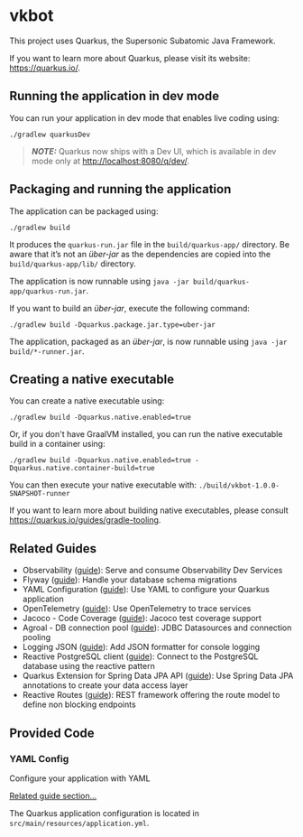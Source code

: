 # vkbot

This project uses Quarkus, the Supersonic Subatomic Java Framework.

If you want to learn more about Quarkus, please visit its website: <https://quarkus.io/>.

## Running the application in dev mode

You can run your application in dev mode that enables live coding using:

```shell script
./gradlew quarkusDev
```

> **_NOTE:_**  Quarkus now ships with a Dev UI, which is available in dev mode only at <http://localhost:8080/q/dev/>.

## Packaging and running the application

The application can be packaged using:

```shell script
./gradlew build
```

It produces the `quarkus-run.jar` file in the `build/quarkus-app/` directory.
Be aware that it’s not an _über-jar_ as the dependencies are copied into the `build/quarkus-app/lib/` directory.

The application is now runnable using `java -jar build/quarkus-app/quarkus-run.jar`.

If you want to build an _über-jar_, execute the following command:

```shell script
./gradlew build -Dquarkus.package.jar.type=uber-jar
```

The application, packaged as an _über-jar_, is now runnable using `java -jar build/*-runner.jar`.

## Creating a native executable

You can create a native executable using:

```shell script
./gradlew build -Dquarkus.native.enabled=true
```

Or, if you don't have GraalVM installed, you can run the native executable build in a container using:

```shell script
./gradlew build -Dquarkus.native.enabled=true -Dquarkus.native.container-build=true
```

You can then execute your native executable with: `./build/vkbot-1.0.0-SNAPSHOT-runner`

If you want to learn more about building native executables, please consult <https://quarkus.io/guides/gradle-tooling>.

## Related Guides

- Observability ([guide](https://quarkus.io/guides/observability-devservices-lgtm)): Serve and consume Observability Dev Services
- Flyway ([guide](https://quarkus.io/guides/flyway)): Handle your database schema migrations
- YAML Configuration ([guide](https://quarkus.io/guides/config-yaml)): Use YAML to configure your Quarkus application
- OpenTelemetry ([guide](https://quarkus.io/guides/opentelemetry)): Use OpenTelemetry to trace services
- Jacoco - Code Coverage ([guide](https://quarkus.io/guides/tests-with-coverage)): Jacoco test coverage support
- Agroal - DB connection pool ([guide](https://quarkus.io/guides/datasource)): JDBC Datasources and connection pooling
- Logging JSON ([guide](https://quarkus.io/guides/logging#json-logging)): Add JSON formatter for console logging
- Reactive PostgreSQL client ([guide](https://quarkus.io/guides/reactive-sql-clients)): Connect to the PostgreSQL database using the reactive pattern
- Quarkus Extension for Spring Data JPA API ([guide](https://quarkus.io/guides/spring-data-jpa)): Use Spring Data JPA annotations to create your data access layer
- Reactive Routes ([guide](https://quarkus.io/guides/reactive-routes)): REST framework offering the route model to define non blocking endpoints

## Provided Code

### YAML Config

Configure your application with YAML

[Related guide section...](https://quarkus.io/guides/config-reference#configuration-examples)

The Quarkus application configuration is located in `src/main/resources/application.yml`.
